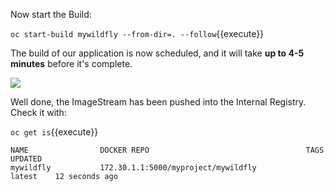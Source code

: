 Now start the Build:

`oc start-build mywildfly --from-dir=. --follow`{{execute}}

The build of our application is now scheduled, and it will take **up to 4-5 minutes** before it's complete.

![](https://github.com/fenago/katacoda-scenarios/raw/master/learn-openshift-wildfly/running-any-docker-image-on-openshift/steps/4/1.JPG)


Well done, the ImageStream has been pushed into the Internal Registry. Check it with:

`oc get is`{{execute}}

```
NAME                DOCKER REPO                                   TAGS      UPDATED
mywildfly           172.30.1.1:5000/myproject/mywildfly           latest    12 seconds ago
```

